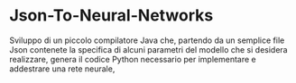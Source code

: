 # Json-To-Neural-Networks
Sviluppo di un piccolo compilatore Java che, partendo da un semplice file Json contenete la specifica di alcuni parametri del modello che si desidera realizzare, genera il codice Python necessario per implementare e addestrare una rete neurale, 
